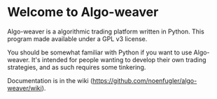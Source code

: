 # Welcome to Algo-weaver
Algo-weaver is a algorithmic trading platform written in Python.  This program made available under a GPL v3 license.

You should be somewhat familiar with Python if you want to use Algo-weaver.  It's intended for people wanting to develop their own trading strategies, and as such requires some tinkering.

Documentation is in the wiki (https://github.com/noenfugler/algo-weaver/wiki).
